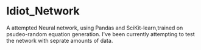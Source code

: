 # Idiot_Network
A attempted Neural network, using Pandas and SciKit-learn,trained on psudeo-random equation generation.
I've been currently attempting to test the network with seprate amounts of data.
